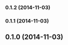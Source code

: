<a name="0.1.2"></a>
### 0.1.2 (2014-11-03)


<a name="0.1.1"></a>
### 0.1.1 (2014-11-03)


<a name="0.1.0"></a>
## 0.1.0 (2014-11-03)

